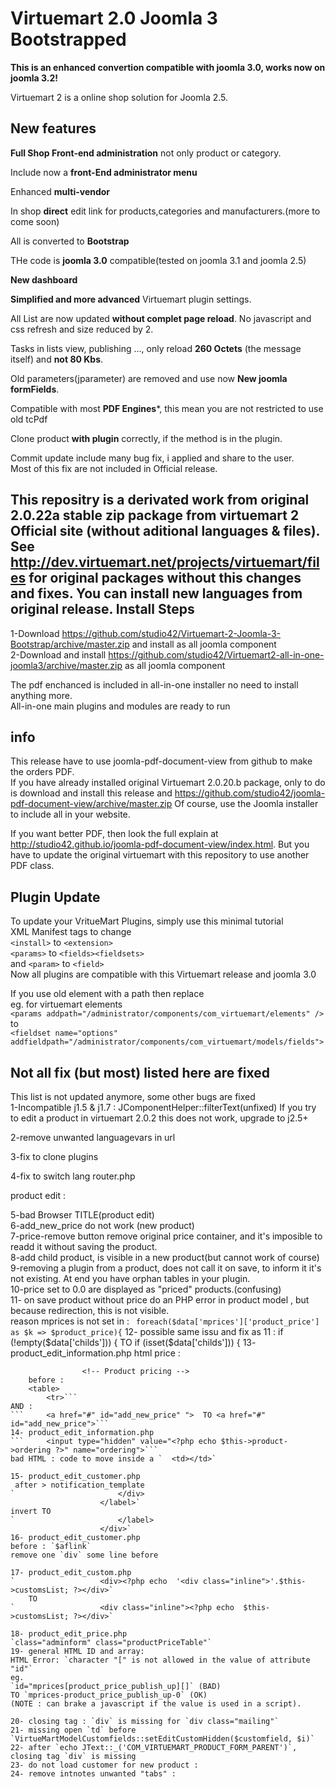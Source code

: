 Virtuemart 2.0 Joomla 3 Bootstrapped
=============

**This is an enhanced convertion compatible with joomla 3.0, works now on joomla 3.2!**

Virtuemart 2 is a online shop solution for Joomla 2.5.

New features
------------
**Full Shop Front-end administration** not only product or category.

Include now a **front-End administrator menu**

Enhanced **multi-vendor**

In shop **direct** edit link for products,categories and manufacturers.(more to come soon)

All is converted to **Bootstrap**

THe code is **joomla 3.0** compatible(tested on joomla 3.1 and joomla 2.5)

**New dashboard**

**Simplified and more advanced** Virtuemart plugin settings.

All List are now updated **without complet page reload**. No javascript and css refresh and size reduced by 2.

Tasks in lists view, publishing ..., only reload **260 Octets** (the message itself) and **not 80 Kbs**.

Old parameters(jparameter) are removed and use now **New joomla formFields**.

Compatible with most **PDF Engines***, this mean you are not restricted to use old tcPdf

Clone product **with plugin** correctly, if the method is in the plugin.

Commit update include many bug fix, i applied and share to the user.    
Most of this fix are not included in Official release.

This repositry is a derivated work from original 2.0.22a stable zip package from virtuemart 2 Official site (without aditional languages & files).
See http://dev.virtuemart.net/projects/virtuemart/files for original packages without this changes and fixes.
You can install new languages from original release.
Install Steps
-------------
1-Download https://github.com/studio42/Virtuemart-2-Joomla-3-Bootstrap/archive/master.zip and install as all joomla component  
2-Download and install https://github.com/studio42/Virtuemart2-all-in-one-joomla3/archive/master.zip as all joomla component

The pdf enchanced is included in all-in-one installer no need to install anything more.  
All-in-one main plugins and modules are ready to run

info
------------
This release have to use joomla-pdf-document-view from github to make the orders PDF.  
If you have already installed original Virtuemart 2.0.20.b package, only to do is download and install this release and https://github.com/studio42/joomla-pdf-document-view/archive/master.zip
Of course, use the Joomla installer to include all in your website.

If you want better PDF, then look the full explain at http://studio42.github.io/joomla-pdf-document-view/index.html. But you have to update the original virtuemart with this repository to use another PDF class.

Plugin Update
------------
To update your VritueMart Plugins, simply use this minimal tutorial  
XML Manifest tags to change  
`<install>` to `<extension>`  
`<params>` to `<fields><fieldsets>`  
and `<param>` to `<field>`  
Now all plugins are compatible with this Virtuemart release and joomla 3.0

If you use old element with a path then replace  
eg. for virtuemart elements  
 ```<params addpath="/administrator/components/com_virtuemart/elements" /> ```  
to  
 ```<fieldset name="options" addfieldpath="/administrator/components/com_virtuemart/models/fields"> ```


Not all fix (but most) listed here are fixed
-------------

This list is not updated anymore, some other bugs are fixed  
1-Incompatible j1.5 & j1.7 :
JComponentHelper::filterText(unfixed)
If you try to edit a product in virtuemart 2.0.2 this does not work, upgrade to j2.5+

2-remove unwanted languagevars in url

3-fix to clone plugins

4-fix to switch lang
router.php

product edit :

5-bad Browser TITLE(product edit)  
6-add_new_price do not work (new product)  
7-price-remove button remove original price container, and it's imposible to readd it without saving the product.  
8-add child product, is visible in a new product(but cannot work of course)  
9-removing a plugin from a product, does not call it on save,  to inform it it's not existing. At end you have orphan tables in your plugin.  
10-price set to 0.0 are displayed as "priced" products.(confusing)  
11- on save product without price do an PHP error in product model , but because redirection, this is not visible.  
reason mprices is not set in :
` foreach($data['mprices']['product_price'] as $k => $product_price){`
12- possible same issu and fix as 11 : if (!empty($data['childs'])) {  TO  if (isset($data['childs'])) {
13- product_edit_information.php html price :
```    		<td valign="top">
    			<!-- Product pricing -->
	before :
    <table>
    	<tr>```
AND :
```    	<a href="#" id="add_new_price" ">  TO <a href="#" id="add_new_price">```
14- product_edit_information.php
```    	<input type="hidden" value="<?php echo $this->product->ordering ?>" name="ordering">```
bad HTML : code to move inside a `  <td></td>`

15- product_edit_customer.php 
 after > notification_template
`    					</div>
    				</label>`
invert TO
`    					</label>
    				</div>`   
16- product_edit_customer.php  
before : `$aflink`  
remove one `div` some line before  

17- product_edit_custom.php 
`    				<div><?php echo  '<div class="inline">'.$this->customsList; ?></div>`
	TO
`    				<div class="inline"><?php echo  $this->customsList; ?></div>`
				
18- product_edit_price.php  
`class="adminform" class="productPriceTable"`  
19- general HTML ID and array:  
HTML Error: `character "[" is not allowed in the value of attribute "id"`  
eg.  
`id="mprices[product_price_publish_up][]` (BAD)  
TO `mprices-product_price_publish_up-0` (OK)  
(NOTE : can brake a javascript if the value is used in a script).  

20- closing tag : `div` is missing for `div class="mailing"`  
21- missing open `td` before `VirtueMartModelCustomfields::setEditCustomHidden($customfield, $i)`  
22- after `echo JText::_('COM_VIRTUEMART_PRODUCT_FORM_PARENT')`, closing tag `div` is missing  
23- do not load customer for new product :  
24- remove intnotes unwanted "tabs" :  

